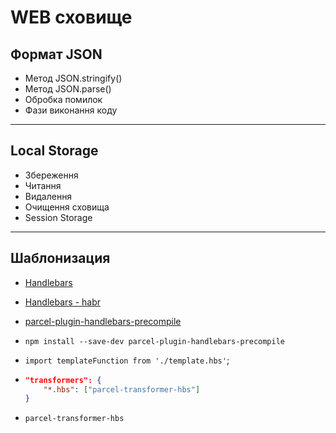 # WEB сховище

## Формат JSON

- Метод JSON.stringify()
- Метод JSON.parse()
- Обробка помилок
- Фази виконання коду

---

## Local Storage

- Збереження
- Читання
- Видалення
- Очищення сховища
- Session Storage

---

## Шаблонизация

- [Handlebars](https://handlebarsjs.com/)
- [Handlebars - habr](https://habr.com/ru/post/273581/)
- [parcel-plugin-handlebars-precompile](https://www.npmjs.com/package/parcel-plugin-handlebars-precompile)

- `npm install --save-dev parcel-plugin-handlebars-precompile`
- `import templateFunction from './template.hbs'`;

- ```json
  "transformers": {
      "*.hbs": ["parcel-transformer-hbs"]
  }
  ```
- `parcel-transformer-hbs`
